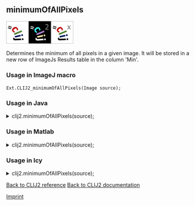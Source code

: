 ## minimumOfAllPixels
<img src="images/mini_clij1_logo.png"/><img src="images/mini_clij2_logo.png"/><img src="images/mini_clijx_logo.png"/>

Determines the minimum of all pixels in a given image. It will be stored in a new row of ImageJs
Results table in the column 'Min'.

### Usage in ImageJ macro
```
Ext.CLIJ2_minimumOfAllPixels(Image source);
```




### Usage in Java


<details>

<summary>
clij2.minimumOfAllPixels(source);
</summary>
<pre class="highlight">// init CLIJ and GPU
import net.haesleinhuepf.clij2.CLIJ2;
import net.haesleinhuepf.clij.clearcl.ClearCLBuffer;
CLIJ2 clij2 = CLIJ2.getInstance();

// get input parameters
ClearCLBuffer source = clij2.push(sourceImagePlus);
</pre>

<pre class="highlight">
// Execute operation on GPU
double resultMinimumOfAllPixels = clij2.minimumOfAllPixels(source);
</pre>

<pre class="highlight">
//show result
System.out.println(resultMinimumOfAllPixels);

// cleanup memory on GPU
clij2.release(source);
</pre>

</details>





### Usage in Matlab


<details>

<summary>
clij2.minimumOfAllPixels(source);
</summary>
<pre class="highlight">% init CLIJ and GPU
clij2 = init_clatlab();

% get input parameters
source = clij2.pushMat(source_matrix);
</pre>

<pre class="highlight">
% Execute operation on GPU
double resultMinimumOfAllPixels = clij2.minimumOfAllPixels(source);
</pre>

<pre class="highlight">
% show result
System.out.println(resultMinimumOfAllPixels);

% cleanup memory on GPU
clij2.release(source);
</pre>

</details>





### Usage in Icy


<details>

<summary>
clij2.minimumOfAllPixels(source);
</summary>
<pre class="highlight">// init CLIJ and GPU
importClass(net.haesleinhuepf.clicy.CLICY);
importClass(Packages.icy.main.Icy);

clij2 = CLICY.getInstance();

// get input parameters
source_sequence = getSequence();source = clij2.pushSequence(source_sequence);
</pre>

<pre class="highlight">
// Execute operation on GPU
double resultMinimumOfAllPixels = clij2.minimumOfAllPixels(source);
</pre>

<pre class="highlight">
// show result
System.out.println(resultMinimumOfAllPixels);

// cleanup memory on GPU
clij2.release(source);
</pre>

</details>



[Back to CLIJ2 reference](https://clij.github.io/clij2-docs/reference)
[Back to CLIJ2 documentation](https://clij.github.io/clij2-docs)

[Imprint](https://clij.github.io/imprint)
